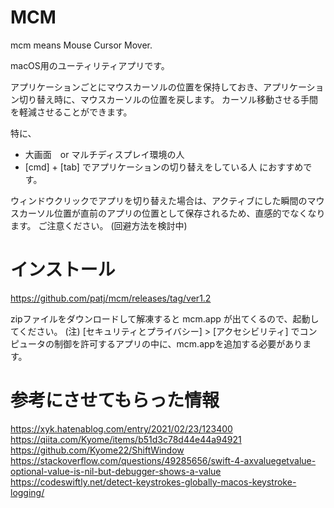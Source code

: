 # MCM

mcm means Mouse Cursor Mover.

macOS用のユーティリティアプリです。

アプリケーションごとにマウスカーソルの位置を保持しておき、アプリケーション切り替え時に、マウスカーソルの位置を戻します。
カーソル移動させる手間を軽減させることができます。

特に、
- 大画面　or マルチディスプレイ環境の人
- [cmd] + [tab] でアプリケーションの切り替えをしている人
におすすめです。

ウィンドウクリックでアプリを切り替えた場合は、アクティブにした瞬間のマウスカーソル位置が直前のアプリの位置として保存されるため、直感的でなくなります。
ご注意ください。
(回避方法を検討中)

# インストール

https://github.com/patj/mcm/releases/tag/ver1.2

zipファイルをダウンロードして解凍すると mcm.app が出てくるので、起動してください。
(注) [セキュリティとプライバシー] > [アクセシビリティ] でコンピュータの制御を許可するアプリの中に、mcm.appを追加する必要があります。


# 参考にさせてもらった情報

https://xyk.hatenablog.com/entry/2021/02/23/123400
https://qiita.com/Kyome/items/b51d3c78d44e44a94921
https://github.com/Kyome22/ShiftWindow
https://stackoverflow.com/questions/49285656/swift-4-axvaluegetvalue-optional-value-is-nil-but-debugger-shows-a-value
https://codeswiftly.net/detect-keystrokes-globally-macos-keystroke-logging/

